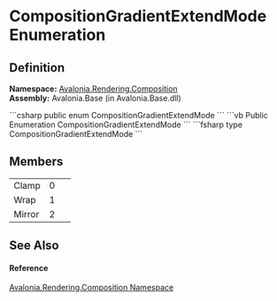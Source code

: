 # CompositionGradientExtendMode Enumeration




## Definition
**Namespace:** <a href="N_Avalonia_Rendering_Composition">Avalonia.Rendering.Composition</a>  
**Assembly:** Avalonia.Base (in Avalonia.Base.dll)

<Tabs groupId="api-code-preview">
<TabItem value="csharp" label="C#">
```csharp
public enum CompositionGradientExtendMode
```
</TabItem>
<TabItem value="vb" label="VB">
```vb
Public Enumeration CompositionGradientExtendMode
```
</TabItem>
<TabItem value="fsharp" label="F#">
```fsharp
type CompositionGradientExtendMode
```
</TabItem>
</Tabs>



## Members
<table>
<tr>
<td>Clamp</td>
<td>0</td>
<td> </td>
</tr>
<tr>
<td>Wrap</td>
<td>1</td>
<td> </td>
</tr>
<tr>
<td>Mirror</td>
<td>2</td>
<td> </td>
</tr>
</table>

## See Also


#### Reference
<a href="N_Avalonia_Rendering_Composition">Avalonia.Rendering.Composition Namespace</a>  

